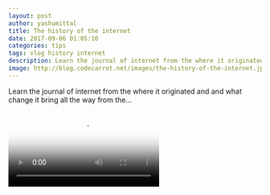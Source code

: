 ```yaml
---
layout: post
author: yashumittal
title: The history of the internet
date: 2017-09-06 01:05:10
categories: tips
tags: vlog history internet
description: Learn the journal of internet from the where it originated and what change it bring all the way from the...
image: http://blog.codecarrot.net/images/the-history-of-the-internet.jpg
---
```


Learn the journal of internet from the where it originated and and what change it bring all the way from the...

<video poster="http://blog.codecarrot.net/images/the-history-of-the-internet.jpg" controls>
  <source src="https://r5---sn-cvh76n7k.c.drive.google.com/videoplayback?id=3f15ae4d514307f7&itag=18&source=webdrive&requiressl=yes&mm=30&mn=sn-cvh76n7k&ms=nxu&mv=m&pl=24&sc=yes&ttl=transient&ei=FQPFWe6HMcfDuALMh7j4DQ&driveid=0Bwp42QWBIxjPQ2JLUHJMUmE3RVk&app=texmex&mime=video/mp4&lmt=1506083503446175&mt=1506083539&ip=103.253.148.227&ipbits=0&expire=1506098005&cp=QVNFWEFfV1BORlhOOm1sTkkwX1pYdldH&sparams=ip,ipbits,expire,id,itag,source,requiressl,mm,mn,ms,mv,pl,sc,ttl,ei,driveid,app,mime,lmt,cp&signature=4CD717E274B66FB5C59AD91344525DBF700E5881.7DD8A8BCD685CE8FA42395C073FED08CD3C2C97A&key=ck2&cpn=1XEuW1cMkjEXyU5h&c=WEB&cver=1.20170921" type="video/mp4">
</video>
